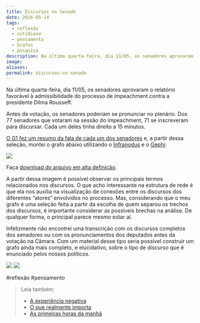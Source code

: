 ```yaml
---
title: Discursos no Senado
date: 2016-05-14
tags:
  - reflexão
  - cotidiano
  - pensamento
  - Grafos
  - pesquisa
description: Na última quarta-feira, dia 11/05, os senadores aprovaram o relatório favorável à admissibilidade do processo de impeachment contra a…
image: 
aliases:
permalink: discursos-no-senado
---
```

Na última quarta-feira, dia 11/05, os senadores aprovaram o relatório favorável à admissibilidade do processo de impeachment contra a presidente Dilma Rousseff.

Antes da votação, os senadores poderiam se pronunciar no plenário. Dos 77 senadores que votaram na sessão do impeachment, 71 se inscreveram para discursar. Cada um deles tinha direito a 15 minutos.

[O G1 fez um resumo da fala de cada um dos senadores](http://g1.globo.com/politica/processo-de-impeachment-de-dilma/noticia/2016/05/saiba-o-que-disseram-os-senadores-na-votacao-do-processo-de-impeachment.html) e, a partir dessa seleção, montei o grafo abaixo utilizando o [Infranodus](https://infranodus.com/) e o [Gephi](https://gephi.org/):

<img src="/assets/img/discursos-no senado-medium-1.png">

Faça [download do arquivo em alta definição](https://drive.google.com/open?id=0B_NS1VYqt3XBU18tQUF5Wjk4TTA).

A partir dessa imagem é possível observar os principais termos relacionados nos discursos. O que acho interessante na estrutura de rede é que ela nos auxilia na visualização de conexões entre os discursos dos diferentes “atores” envolvidos no processo. Mas, considerando que o meu grafo é uma seleção feita a partir da escolha de quem separou os trechos dos discursos, é importante considerar as possíveis brechas na análise. De qualquer forma, o principal parece mesmo estar aí.

Infelizmente não encontrei uma transcrição com os discursos completos dos senadores ou com os pronunciamentos dos deputados antes da votação na Câmara. Com um material desse tipo seria possível construir um grafo ainda mais completo, e elucidativo, sobre o tipo de discurso que é enunciado pelos nossos políticos.

<img src="/assets/img/discursos-no senado-medium-2.png">

<img src="/assets/img/discursos-no senado-medium-3.png">


#reflexão #pensamento

> Leia também:
> - <a href="/a-experiencia-negativa">A experiência negativa</a>
> - <a href="/o-que-realmente-importa">O que realmente importa</a>
> - <a href="/as-primeiras-horas-da-manha">As primeiras horas da manhã</a>
